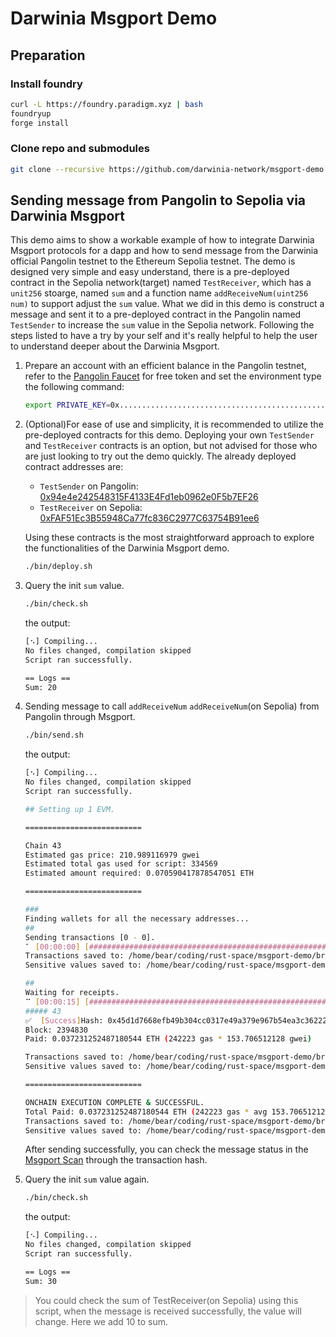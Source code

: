 # Darwinia Msgport Demo

## Preparation

### Install foundry

```bash
curl -L https://foundry.paradigm.xyz | bash
foundryup
forge install
```

### Clone repo and submodules

```bash
git clone --recursive https://github.com/darwinia-network/msgport-demo.git
```

## Sending message from Pangolin to Sepolia via Darwinia Msgport

This demo aims to show a workable example of how to integrate Darwinia Msgport protocols for a dapp and how to send message from the Darwinia official Pangolin testnet to the Ethereum Sepolia testnet. The demo is designed very simple and easy understand, there is a pre-deployed contract in the Sepolia network(target) named `TestReceiver`, which has a `unit256` stoarge, named `sum` and a function name `addReceiveNum(uint256 num)` to support adjust the `sum` value. What we did in this demo is construct a message and sent it to a pre-deployed contract in the Pangolin named `TestSender` to increase the `sum` value in the Sepolia network.  Following the steps listed to have a try by your self and it's really helpful to help the user to understand deeper about the Darwinia Msgport.

1. Prepare an account with an efficient balance in the Pangolin testnet, refer to the [Pangolin Faucet](https://docs.darwinia.network/pangolin-chain-1e9ac8b09e874e8abd6a7f18c096ca6a#a3324b7c87ae44d9808753f03b2085b5) for free token and set the environment type the following command:

    ```sh
    export PRIVATE_KEY=0x................................................................
    ```

2. (Optional)For ease of use and simplicity, it is recommended to utilize the pre-deployed contracts for this demo. Deploying your own `TestSender` and `TestReceiver` contracts is an option, but not advised for those who are just looking to try out the demo quickly. The already deployed contract addresses are:

    - `TestSender` on Pangolin: [0x94e4e242548315F4133E4Fd1eb0962e0F5b7EF26](https://pangolin.subscan.io/account/0x94e4e242548315F4133E4Fd1eb0962e0F5b7EF26)
    - `TestReceiver` on Sepolia: [0xFAF51Ec3B55948Ca77fc836C2977C63754B91ee6](https://sepolia.etherscan.io/address/0xFAF51Ec3B55948Ca77fc836C2977C63754B91ee6)

    Using these contracts is the most straightforward approach to explore the functionalities of the Darwinia Msgport demo.

    ```sh
    ./bin/deploy.sh
    ```
3. Query the init `sum` value.

    ```sh
    ./bin/check.sh
    ```

    the output:

    ```sh
    [⠢] Compiling...
    No files changed, compilation skipped
    Script ran successfully.

    == Logs ==
    Sum: 20
    ```
4. Sending message to call `addReceiveNum` `addReceiveNum`(on Sepolia) from Pangolin through Msgport.

    ```sh
    ./bin/send.sh
    ```

    the output:
    ```sh
    [⠢] Compiling...
    No files changed, compilation skipped
    Script ran successfully.

    ## Setting up 1 EVM.

    ==========================

    Chain 43
    Estimated gas price: 210.989116979 gwei
    Estimated total gas used for script: 334569
    Estimated amount required: 0.070590417878547051 ETH

    ==========================

    ###
    Finding wallets for all the necessary addresses...
    ##
    Sending transactions [0 - 0].
    ⠁ [00:00:00] [###########################################################################################################################################################################################################################################################] 1/1 txes (0.0s)
    Transactions saved to: /home/bear/coding/rust-space/msgport-demo/broadcast/SendMessage.s.sol/43/run-latest.json
    Sensitive values saved to: /home/bear/coding/rust-space/msgport-demo/cache/SendMessage.s.sol/43/run-latest.json

    ##
    Waiting for receipts.
    ⠉ [00:00:15] [#######################################################################################################################################################################################################################################################] 1/1 receipts (0.0s)
    ##### 43
    ✅  [Success]Hash: 0x45d1d7668efb49b304cc0317e49a379e967b54ea3c36222d8128adb0d2a8fd3e
    Block: 2394830
    Paid: 0.037231252487180544 ETH (242223 gas * 153.706512128 gwei)

    Transactions saved to: /home/bear/coding/rust-space/msgport-demo/broadcast/SendMessage.s.sol/43/run-latest.json
    Sensitive values saved to: /home/bear/coding/rust-space/msgport-demo/cache/SendMessage.s.sol/43/run-latest.json

    ==========================

    ONCHAIN EXECUTION COMPLETE & SUCCESSFUL.
    Total Paid: 0.037231252487180544 ETH (242223 gas * avg 153.706512128 gwei)
    Transactions saved to: /home/bear/coding/rust-space/msgport-demo/broadcast/SendMessage.s.sol/43/run-latest.json
    Sensitive values saved to: /home/bear/coding/rust-space/msgport-demo/cache/SendMessage.s.sol/43/run-latest.json
    ```


    After sending successfully, you can check the message status in the [Msgport Scan](https://docs.darwinia.network/msgport-scan-20e10e1727de4b07baaee0c7e1e3f627) through the transaction hash.

5. Query the init `sum` value again.

    ```sh
    ./bin/check.sh
    ```

    the output:

    ```sh
    [⠢] Compiling...
    No files changed, compilation skipped
    Script ran successfully.

    == Logs ==
    Sum: 30
    ```


> You could check the sum of TestReceiver(on Sepolia) using this script, when the message is received successfully, the value will change. Here we add 10 to sum.

